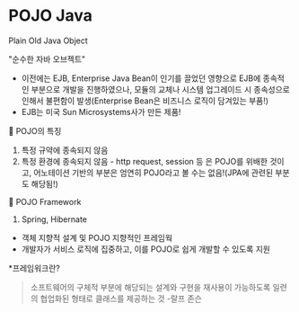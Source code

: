 # POJO Java

Plain Old Java Object

"순수한 자바 오브젝트"

- 이전에는 EJB, Enterprise Java Bean이 인기를 끌었던 영향으로 EJB에 종속적인 부분으로 개발을 진행하였으나, 모듈의 교체나 시스템 업그레이드 시 종속성으로 인해서 불편함이 발생(Enterprise Bean은 비즈니스 로직이 담겨있는 부품!)
- EJB는 미국 Sun Microsystems사가 만든 제품!

🌺 POJO의 특징

1. 특정 규약에 종속되지 않음
2. 특정 환경에 종속되지 않음 - http request, session 등 은 POJO를 위배한 것이고, 어노테이션 기반의 부분은 엄연히 POJO라고 볼 수는 없음!(JPA에 관련된 부분도 해당됨!)

🌺 POJO Framework

1. Spring, Hibernate
- 객체 지향적 설계 및 POJO 지향적인 프레임웍
- 개발자가 서비스 로직에 집중하고, 이를 POJO로 쉽게 개발할 수 있도록 지원

*프레임워크란?

> 소프트웨어의 구체적 부분에 해당되는 설계와 구현을 재사용이 가능하도록 일련의 협업화된 형태로 클래스를 제공하는 것
-랄프 존슨
